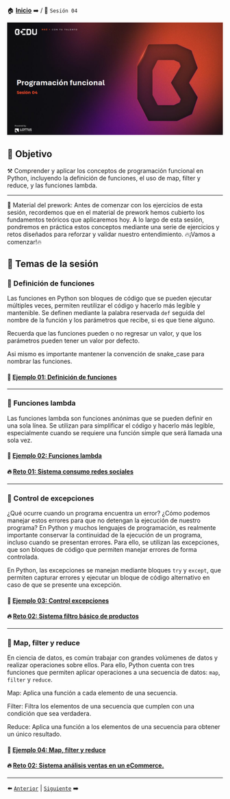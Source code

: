 🏠 [**Inicio**](../Readme.md) ➡️ / 📖 `Sesión 04`

<div align="center">
    <img src="Imagenes/S04_Bedu.png" alt="Sesion_04">
</div>

## 🎯 Objetivo

⚒️ Comprender y aplicar los conceptos de programación funcional en Python, incluyendo la definición de funciones, el uso de map, filter y reduce, y las funciones lambda.

---

📘 Material del prework:
Antes de comenzar con los ejercicios de esta sesión, recordemos que en el material de prework hemos cubierto los fundamentos teóricos que aplicaremos hoy. A lo largo de esta sesión, pondremos en práctica estos conceptos mediante una serie de ejercicios y retos diseñados para reforzar y validar nuestro entendimiento. 🔥¡Vamos a comenzar!🔥

## 📂 Temas de la sesión

### 📖 Definición de funciones

Las funciones en Python son bloques de código que se pueden ejecutar múltiples veces, permiten reutilizar el código y hacerlo más legible y mantenible. Se definen mediante la palabra reservada `def` seguida del nombre de la función y los parámetros que recibe, si es que tiene alguno.

Recuerda que las funciones pueden o no regresar un valor, y que los parámetros pueden tener un valor por defecto.

Asi mismo es importante mantener la convención de snake_case para nombrar las funciones.

#### 📜 **[Ejemplo 01: Definición de funciones](Ejemplo-01/Readme.md)**

---

### 📖 Funciones lambda

Las funciones lambda son funciones anónimas que se pueden definir en una sola línea. Se utilizan para simplificar el código y hacerlo más legible, especialmente cuando se requiere una función simple que será llamada una sola vez.

#### 📜 **[Ejemplo 02: Funciones lambda](Ejemplo-02/Readme.md)**
#### 🔥 **[Reto 01: Sistema consumo redes sociales](Reto-01/Readme.md)**
---

### 📖 Control de excepciones

¿Qué ocurre cuando un programa encuentra un error? ¿Cómo podemos manejar estos errores para que no detengan la ejecución de nuestro programa? En Python y muchos lenguajes de programación, es realmente importante conservar la continuidad de la ejecución de un programa, incluso cuando se presentan errores. Para ello, se utilizan las excepciones, que son bloques de código que permiten manejar errores de forma controlada.

En Python, las excepciones se manejan mediante bloques `try` y `except`, que permiten capturar errores y ejecutar un bloque de código alternativo en caso de que se presente una excepción.

#### 📜 **[Ejemplo 03: Control excepciones](Ejemplo-03/Readme.md)**

#### 🔥 **[Reto 02: Sistema filtro básico de productos](Reto-02/Readme.md)**
---

### 📖 Map, filter y reduce

En ciencia de datos, es común trabajar con grandes volúmenes de datos y realizar operaciones sobre ellos. Para ello, Python cuenta con tres funciones que permiten aplicar operaciones a una secuencia de datos: `map`, `filter` y `reduce`.

Map: Aplica una función a cada elemento de una secuencia.

Filter: Filtra los elementos de una secuencia que cumplen con una condición que sea verdadera.

Reduce: Aplica una función a los elementos de una secuencia para obtener un único resultado.

#### 📜 **[Ejemplo 04: Map, filter y reduce](Ejemplo-04/Readme.md)**

#### 🔥 **[Reto 02: Sistema análisis ventas en un eCommerce.](Reto-02/Readme.md)**
---

⬅️ [`Anterior`](../Readme.md) | [`Siguiente`](../Sesion-05/Readme.md) ➡️
